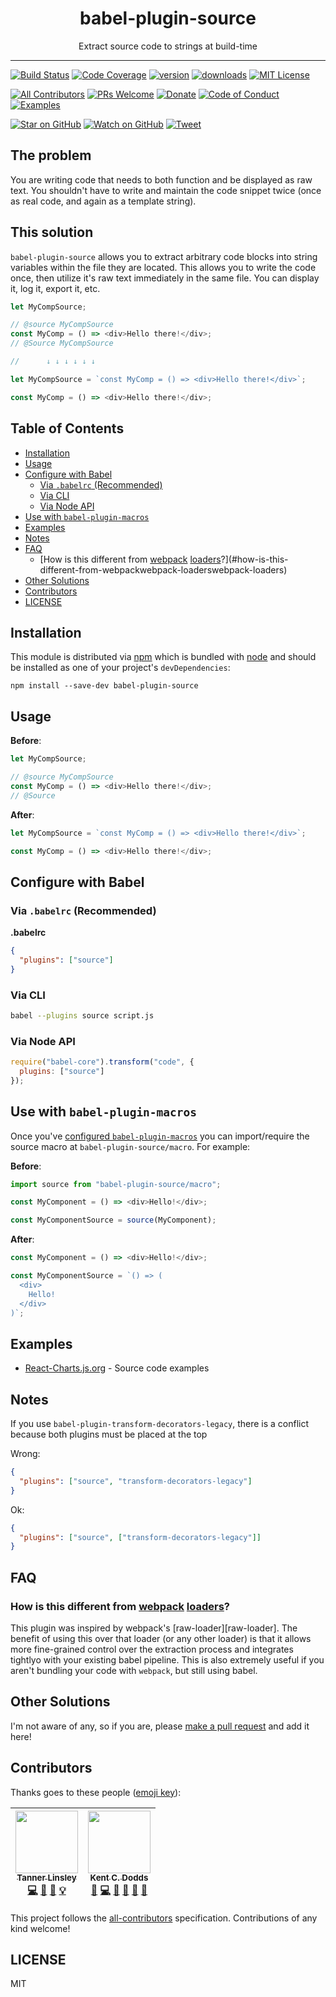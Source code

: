 <div align="center">
<h1>babel-plugin-source</h1>

Extract source code to strings at build-time

</div>

<hr />

[![Build Status][build-badge]][build]
[![Code Coverage][coverage-badge]][coverage]
[![version][version-badge]][package]
[![downloads][downloads-badge]][npm-stat]
[![MIT License][license-badge]][license]

[![All Contributors](https://img.shields.io/badge/all_contributors-2-orange.svg?style=flat-square)](#contributors)
[![PRs Welcome][prs-badge]][prs]
[![Donate][donate-badge]][donate]
[![Code of Conduct][coc-badge]][coc]
[![Examples][examples-badge]][examples]

[![Star on GitHub][github-star-badge]][github-star]
[![Watch on GitHub][github-watch-badge]][github-watch]
[![Tweet][twitter-badge]][twitter]

## The problem

You are writing code that needs to both function and be displayed as raw text. You shouldn't have to write and maintain the code snippet twice (once as real code, and again as a template string).

## This solution

`babel-plugin-source` allows you to extract arbitrary code blocks into string variables within the file they are located. This allows you to write the code once, then utilize it's raw text immediately in the same file. You can display it, log it, export it, etc.

```js
let MyCompSource;

// @source MyCompSource
const MyComp = () => <div>Hello there!</div>;
// @Source MyCompSource

//      ↓ ↓ ↓ ↓ ↓ ↓

let MyCompSource = `const MyComp = () => <div>Hello there!</div>`;

const MyComp = () => <div>Hello there!</div>;
```

## Table of Contents

<!-- START doctoc generated TOC please keep comment here to allow auto update -->

<!-- DON'T EDIT THIS SECTION, INSTEAD RE-RUN doctoc TO UPDATE -->

* [Installation](#installation)
* [Usage](#usage)
* [Configure with Babel](#configure-with-babel)
  * [Via `.babelrc` (Recommended)](#via-babelrc-recommended)
  * [Via CLI](#via-cli)
  * [Via Node API](#via-node-api)
* [Use with `babel-plugin-macros`](#use-with-babel-plugin-macros)
* [Examples](#examples)
* [Notes](#notes)
* [FAQ](#faq)
  * [How is this different from [webpack][webpack] [loaders][webpack-loaders]?](#how-is-this-different-from-webpackwebpack-loaderswebpack-loaders)
* [Other Solutions](#other-solutions)
* [Contributors](#contributors)
* [LICENSE](#license)

<!-- END doctoc generated TOC please keep comment here to allow auto update -->

## Installation

This module is distributed via [npm][npm] which is bundled with [node][node] and
should be installed as one of your project's `devDependencies`:

```
npm install --save-dev babel-plugin-source
```

## Usage

**Before**:

```javascript
let MyCompSource;

// @source MyCompSource
const MyComp = () => <div>Hello there!</div>;
// @Source
```

**After**:

```javascript
let MyCompSource = `const MyComp = () => <div>Hello there!</div>`;

const MyComp = () => <div>Hello there!</div>;
```

## Configure with Babel

### Via `.babelrc` (Recommended)

**.babelrc**

```json
{
  "plugins": ["source"]
}
```

### Via CLI

```sh
babel --plugins source script.js
```

### Via Node API

```javascript
require("babel-core").transform("code", {
  plugins: ["source"]
});
```

## Use with `babel-plugin-macros`

Once you've [configured `babel-plugin-macros`](https://github.com/tannerlinsley/babel-plugin-macros/blob/master/other/docs/user.md)
you can import/require the source macro at `babel-plugin-source/macro`.
For example:

**Before**:

```javascript
import source from "babel-plugin-source/macro";

const MyComponent = () => <div>Hello!</div>;

const MyComponentSource = source(MyComponent);
```

**After**:

```javascript
const MyComponent = () => <div>Hello!</div>;

const MyComponentSource = `() => (
  <div>
    Hello!
  </div>
)`;
```

<!-- > You could also use [`source.macro`][source.macro] if you'd prefer to type less 😀 -->

## Examples

* [React-Charts.js.org](https:react-charts.js.org) - Source code examples

## Notes

If you use `babel-plugin-transform-decorators-legacy`, there is a conflict because both plugins must be placed at the top

Wrong:

```json
{
  "plugins": ["source", "transform-decorators-legacy"]
}
```

Ok:

```json
{
  "plugins": ["source", ["transform-decorators-legacy"]]
}
```

## FAQ

### How is this different from [webpack][webpack] [loaders][webpack-loaders]?

This plugin was inspired by webpack's [raw-loader][raw-loader]. The benefit of
using this over that loader (or any other loader) is that it allows more fine-grained
control over the extraction process and integrates tightlyo with
your existing babel pipeline. This is also extremely useful if
you aren't bundling your code with `webpack`, but still using
babel.

<!--
## Related Projects

* [`source.macro`][source.macro] - nicer integration with `babel-plugin-macros` -->

## Other Solutions

I'm not aware of any, so if you are, please [make a pull request][prs] and add it
here!

## Contributors

Thanks goes to these people ([emoji key][emojis]):

<!-- ALL-CONTRIBUTORS-LIST:START - Do not remove or modify this section -->

<!-- prettier-ignore -->
| [<img src="https://avatars0.githubusercontent.com/u/5580297?v=4" width="100px;"/><br /><sub><b>Tanner Linsley</b></sub>](http://Nozzle.io)<br />[💻](https://github.com/tannerlinsley/babel-plugin-sourcer/commits?author=tannerlinsley "Code") [🎨](#design-tannerlinsley "Design") [📖](https://github.com/tannerlinsley/babel-plugin-sourcer/commits?author=tannerlinsley "Documentation") [💡](#example-tannerlinsley "Examples") | [<img src="https://avatars0.githubusercontent.com/u/1500684?v=4" width="100px;"/><br /><sub><b>Kent C. Dodds</b></sub>](https://kentcdodds.com)<br />[💬](#question-kentcdodds "Answering Questions") [💻](https://github.com/tannerlinsley/babel-plugin-sourcer/commits?author=kentcdodds "Code") [🤔](#ideas-kentcdodds "Ideas, Planning, & Feedback") [🔌](#plugin-kentcdodds "Plugin/utility libraries") [📢](#talk-kentcdodds "Talks") [🔧](#tool-kentcdodds "Tools") |
| :---: | :---: |

<!-- ALL-CONTRIBUTORS-LIST:END -->

This project follows the [all-contributors][all-contributors] specification.
Contributions of any kind welcome!

## LICENSE

MIT

[npm]: https://www.npmjs.com/
[node]: https://nodejs.org
[build-badge]: https://img.shields.io/travis/tannerlinsley/babel-plugin-source.svg?style=flat-square
[build]: https://travis-ci.org/tannerlinsley/babel-plugin-source
[coverage-badge]: https://img.shields.io/codecov/c/github/tannerlinsley/babel-plugin-source.svg?style=flat-square
[coverage]: https://codecov.io/github/tannerlinsley/babel-plugin-source
[version-badge]: https://img.shields.io/npm/v/babel-plugin-source.svg?style=flat-square
[package]: https://www.npmjs.com/package/babel-plugin-source
[downloads-badge]: https://img.shields.io/npm/dm/babel-plugin-source.svg?style=flat-square
[npm-stat]: http://npm-stat.com/charts.html?package=babel-plugin-source&from=2016-04-01
[license-badge]: https://img.shields.io/npm/l/babel-plugin-source.svg?style=flat-square
[license]: https://github.com/tannerlinsley/babel-plugin-source/blob/master/LICENSE
[prs-badge]: https://img.shields.io/badge/PRs-welcome-brightgreen.svg?style=flat-square
[prs]: http://makeapullrequest.com
[donate-badge]: https://img.shields.io/badge/$-support-green.svg?style=flat-square
[donate]: http://kcd.im/donate
[coc-badge]: https://img.shields.io/badge/code%20of-conduct-ff69b4.svg?style=flat-square
[coc]: https://github.com/tannerlinsley/babel-plugin-source/blob/master/other/CODE_OF_CONDUCT.md
[examples-badge]: https://img.shields.io/badge/%F0%9F%92%A1-examples-8C8E93.svg?style=flat-square
[examples]: https://github.com/tannerlinsley/babel-plugin-source/blob/master/other/EXAMPLES.md
[github-watch-badge]: https://img.shields.io/github/watchers/tannerlinsley/babel-plugin-source.svg?style=social
[github-watch]: https://github.com/tannerlinsley/babel-plugin-source/watchers
[github-star-badge]: https://img.shields.io/github/stars/tannerlinsley/babel-plugin-source.svg?style=social
[github-star]: https://github.com/tannerlinsley/babel-plugin-source/stargazers
[twitter]: https://twitter.com/intent/tweet?text=Check%20out%20babel-plugin-source!%20https://github.com/tannerlinsley/babel-plugin-source%20%F0%9F%91%8D
[twitter-badge]: https://img.shields.io/twitter/url/https/github.com/tannerlinsley/babel-plugin-source.svg?style=social
[emojis]: https://github.com/kentcdodds/all-contributors#emoji-key
[all-contributors]: https://github.com/kentcdodds/all-contributors
[prepack]: https://github.com/facebook/prepack

<!-- [source.macro]: https://github.com/kentcdodds/source.macro -->

[webpack]: https://webpack.js.org/
[webpack-loaders]: https://webpack.js.org/concepts/loaders/
[val-loader]: https://github.com/webpack-contrib/val-loader
